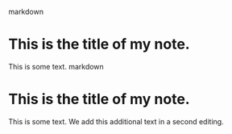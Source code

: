 markdown
# This is the title of my **note**.

This is some text.
markdown
# This is the title of my **note**.

This is some text.
We add this additional text in a second editing.

